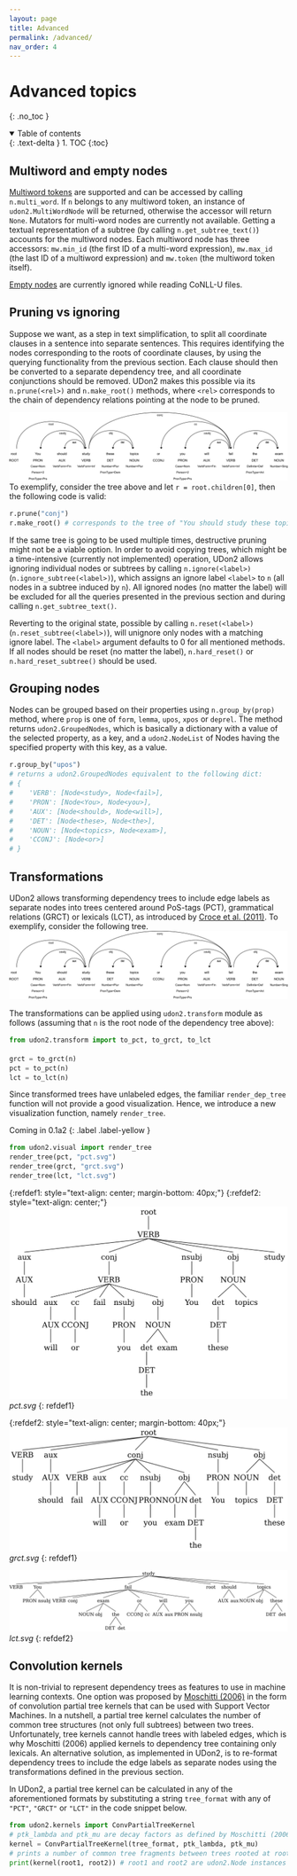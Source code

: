 ```yaml
---
layout: page
title: Advanced
permalink: /advanced/
nav_order: 4
---
```


# Advanced topics
{: .no_toc }

<details open markdown="block">
  <summary>
    Table of contents
  </summary>
  {: .text-delta }
1. TOC
{:toc}
</details>

## Multiword and empty nodes
[Multiword tokens](https://universaldependencies.org/format.html#words-tokens-and-empty-nodes) are supported and can be accessed by calling `n.multi_word`. If `n` belongs to any multiword token, an instance of `udon2.MultiWordNode` will be returned, otherwise the accessor will return `None`. Mutators for multi-word nodes are currently not available. Getting a textual representation of a subtree (by calling `n.get_subtree_text()`) accounts for the multiword nodes. Each multiword node has three accessors: `mw.min_id` (the first ID of a multi-word expression), `mw.max_id` (the last ID of a multiword expression) and `mw.token` (the multiword token itself).

[Empty nodes](https://universaldependencies.org/format.html#words-tokens-and-empty-nodes) are currently ignored while reading CoNLL-U files.

## Pruning vs ignoring
Suppose we want, as a step in text simplification, to split all coordinate clauses in a sentence into separate sentences. This requires identifying the nodes corresponding to the roots of coordinate clauses, by using the querying functionality from the previous section. Each clause should then be converted to a separate dependency tree, and all coordinate conjunctions should be removed. UDon2 makes this possible via its `n.prune(<rel>)` and `n.make_root()` methods, where `<rel>` corresponds to the chain of dependency relations pointing at the node to be pruned.

![A visualized dependency tree for the sentence "You should study these topics or you will fail the exam"](/assets/images/en_dep_example.png)
To exemplify, consider the tree above and let `r = root.children[0]`, then the following code is valid:
```py
r.prune("conj")
r.make_root() # corresponds to the tree of "You should study these topics"
```

If the same tree is going to be used multiple times, destructive pruning might not be a viable option. In order to avoid copying trees, which might be a time-intensive (currently not implemented) operation, UDon2 allows ignoring individual nodes or subtrees by calling `n.ignore(<label>)` (`n.ignore_subtree(<label>)`), which assigns an ignore label `<label>` to `n` (all nodes in a subtree induced by `n`). All ignored nodes (no matter the label) will be excluded for all the queries presented in the previous section and during calling `n.get_subtree_text()`.

Reverting to the original state, possible by calling `n.reset(<label>)` (`n.reset_subtree(<label>)`), will unignore only nodes with a matching ignore label. The `<label>` argument defaults to 0 for all mentioned methods. If all nodes should be reset (no matter the label), `n.hard_reset()` or `n.hard_reset_subtree()` should be used.

## Grouping nodes
Nodes can be grouped based on their properties using `n.group_by(prop)` method, where `prop` is one of `form`, `lemma`, `upos`, `xpos` or `deprel`. The method returns `udon2.GroupedNodes`, which is basically a dictionary with a value of the selected property, as a key, and a `udon2.NodeList` of Nodes having the specified property with this key, as a value.
```py
r.group_by("upos")
# returns a udon2.GroupedNodes equivalent to the following dict:
# {
#    'VERB': [Node<study>, Node<fail>],
#    'PRON': [Node<You>, Node<you>],
#    'AUX': [Node<should>, Node<will>],
#    'DET': [Node<these>, Node<the>],
#    'NOUN': [Node<topics>, Node<exam>],
#    'CCONJ': [Node<or>]
# }
```

## Transformations
UDon2 allows transforming dependency trees to include edge labels as separate nodes into trees centered around PoS-tags (PCT), grammatical relations (GRCT) or lexicals (LCT), as introduced by [Croce et al. (2011)](https://www.aclweb.org/anthology/D11-1096.pdf). To exemplify, consider the following tree.
![A visualized dependency tree for the sentence "You should study these topics or you will fail the exam"](/assets/images/en_dep_example.png)

The transformations can be applied using `udon2.transform` module as follows (assuming that `n` is the root node of the dependency tree above):
```py
from udon2.transform import to_pct, to_grct, to_lct

grct = to_grct(n)
pct = to_pct(n)
lct = to_lct(n)
```

Since transformed trees have unlabeled edges, the familiar `render_dep_tree` function will not provide a good visualization. Hence, we introduce a new visualization function, namely `render_tree`.

Coming in 0.1a2
{: .label .label-yellow }

```py
from udon2.visual import render_tree
render_tree(pct, "pct.svg")
render_tree(grct, "grct.svg")
render_tree(lct, "lct.svg")
```

{:refdef1: style="text-align: center; margin-bottom: 40px;"}
{:refdef2: style="text-align: center;"}
![A visualized PCT for the sentence "You should study these topics or you will fail the exam"](/assets/images/pct.png)
*pct.svg*
{: refdef1}

{:refdef2: style="text-align: center; margin-bottom: 40px;"}
![A visualized GRCT for the sentence "You should study these topics or you will fail the exam"](/assets/images/grct.png)
*grct.svg*
{: refdef1}


![A visualized LCT for the sentence "You should study these topics or you will fail the exam"](/assets/images/lct.png)
*lct.svg*
{: refdef2}


## Convolution kernels
It is non-trivial to represent dependency trees as features to use in machine learning contexts. One option was proposed by [Moschitti (2006)](https://link.springer.com/content/pdf/10.1007/11871842_32.pdf) in the form of convolution partial tree kernels that can be used with Support Vector Machines. In a nutshell, a partial tree kernel calculates the number of common tree structures (not only full subtrees) between two trees. Unfortunately, tree kernels cannot handle trees with labeled edges, which is why Moschitti (2006) applied kernels to dependency tree containing only lexicals. An alternative solution, as implemented in UDon2, is to re-format dependency trees to include the edge labels as separate nodes using the transformations defined in the previous section.

In UDon2, a partial tree kernel can be calculated in any of the aforementioned formats by substituting a string `tree_format` with any of `"PCT"`, `"GRCT"` or `"LCT"` in the code snippet below.
```py
from udon2.kernels import ConvPartialTreeKernel
# ptk_lambda and ptk_mu are decay factors as defined by Moschitti (2006)
kernel = ConvPartialTreeKernel(tree_format, ptk_lambda, ptk_mu)
# prints a number of common tree fragments between trees rooted at root1 and root2
print(kernel(root1, root2)) # root1 and root2 are udon2.Node instances
```
